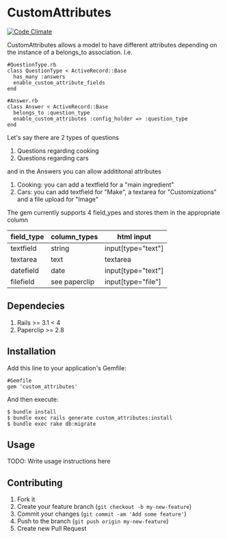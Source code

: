 # CustomAttributes
[![Code Climate](https://codeclimate.com/github/csommerauer/custom-attributes.png)](https://codeclimate.com/github/csommerauer/custom-attributes)

CustomAttributes allows a model to have different attributes depending on the instance of a belongs_to association. I.e.

    #QuestionType.rb
    class QuestionType < ActiveRecord::Base
      has_many :answers
      enable_custom_attribute_fields
    end

    #Answer.rb
    class Answer < ActiveRecord::Base
      belongs_to :question_type
      enable_custom_attributes :config_holder => :question_type
    end

Let's say there are 2 types of questions

1. Questions regarding cooking
2. Questions regarding cars 

and in the Answers you can allow addititonal attributes

1. Cooking: you can add a textfield for a "main ingredient"
2. Cars: you can add textfield for "Make", a textarea for "Customizations" and a file upload for "Image"

The gem currently supports 4 field_ypes and stores them in the appropriate column

| field_type      |  column_types  | html input         |
|-----------------|----------------|--------------------|
| textfield       |  string        | input[type="text"] |	
| textarea        |  text          | textarea           |
| datefield       |  date          | input[type="text"] |
| filefield       |  see paperclip | input[type="file"] |

## Dependecies

1. Rails >= 3.1 < 4
2. Paperclip >= 2.8

## Installation

Add this line to your application's Gemfile:

    #Gemfile
    gem 'custom_attributes'

And then execute:

    $ bundle install
    $ bundle exec rails generate custom_attributes:install
    $ bundle exec rake db:migrate

## Usage

TODO: Write usage instructions here

## Contributing

1. Fork it
2. Create your feature branch (`git checkout -b my-new-feature`)
3. Commit your changes (`git commit -am 'Add some feature'`)
4. Push to the branch (`git push origin my-new-feature`)
5. Create new Pull Request
